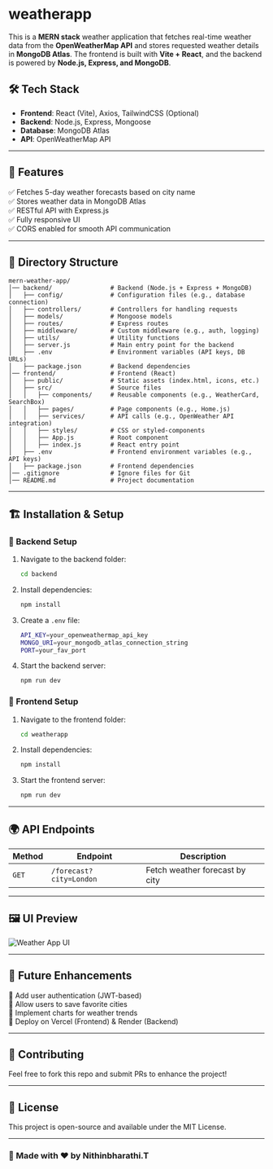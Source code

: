 # weatherapp

This is a **MERN stack** weather application that fetches real-time weather data from the **OpenWeatherMap API** and stores requested weather details in **MongoDB Atlas**. The frontend is built with **Vite + React**, and the backend is powered by **Node.js, Express, and MongoDB**.

## 🛠 Tech Stack

- **Frontend**: React (Vite), Axios, TailwindCSS (Optional)
- **Backend**: Node.js, Express, Mongoose
- **Database**: MongoDB Atlas
- **API**: OpenWeatherMap API

---

## 🚀 Features

✅ Fetches 5-day weather forecasts based on city name  
✅ Stores weather data in MongoDB Atlas  
✅ RESTful API with Express.js  
✅ Fully responsive UI  
✅ CORS enabled for smooth API communication  

---

## 📂 Directory Structure

```
mern-weather-app/
│── backend/                # Backend (Node.js + Express + MongoDB)
│   ├── config/             # Configuration files (e.g., database connection)
│   ├── controllers/        # Controllers for handling requests
│   ├── models/             # Mongoose models
│   ├── routes/             # Express routes
│   ├── middleware/         # Custom middleware (e.g., auth, logging)
│   ├── utils/              # Utility functions
│   ├── server.js           # Main entry point for the backend
│   ├── .env                # Environment variables (API keys, DB URLs)
│   ├── package.json        # Backend dependencies
│── frontend/               # Frontend (React)
│   ├── public/             # Static assets (index.html, icons, etc.)
│   ├── src/                # Source files
│   │   ├── components/     # Reusable components (e.g., WeatherCard, SearchBox)
│   │   ├── pages/          # Page components (e.g., Home.js)
│   │   ├── services/       # API calls (e.g., OpenWeather API integration)
│   │   ├── styles/         # CSS or styled-components
│   │   ├── App.js          # Root component
│   │   ├── index.js        # React entry point
│   ├── .env                # Frontend environment variables (e.g., API keys)
│   ├── package.json        # Frontend dependencies
│── .gitignore              # Ignore files for Git
│── README.md               # Project documentation

```

---

## 🏗 Installation & Setup

### 🔧 Backend Setup
1. Navigate to the backend folder:
   ```sh
   cd backend
   ```
2. Install dependencies:
   ```sh
   npm install
   ```
3. Create a `.env` file:
   ```sh
   API_KEY=your_openweathermap_api_key
   MONGO_URI=your_mongodb_atlas_connection_string
   PORT=your_fav_port
   ```
4. Start the backend server:
   ```sh
   npm run dev
   ```

### 🎨 Frontend Setup
1. Navigate to the frontend folder:
   ```sh
   cd weatherapp
   ```
2. Install dependencies:
   ```sh
   npm install
   ```
3. Start the frontend server:
   ```sh
   npm run dev
   ```

---

## 🌍 API Endpoints

| Method | Endpoint         | Description                          |
|--------|----------------|----------------------------------|
| `GET`  | `/forecast?city=London` | Fetch weather forecast by city |

---

## 🖼 UI Preview

![Weather App UI](https://via.placeholder.com/800x400)

---

## 📌 Future Enhancements

🔹 Add user authentication (JWT-based)  
🔹 Allow users to save favorite cities  
🔹 Implement charts for weather trends  
🔹 Deploy on Vercel (Frontend) & Render (Backend)  

---

## 🎯 Contributing
Feel free to fork this repo and submit PRs to enhance the project!

---

## 📜 License
This project is open-source and available under the MIT License.

---

### 🚀 Made with ❤️ by Nithinbharathi.T

